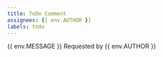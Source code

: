 ```yaml
---
title: ToDo Comment
assignees: {{ env.AUTHOR }}
labels: todo
---
```

{{ env.MESSAGE }}
Requested by {{ env.AUTHOR }}
